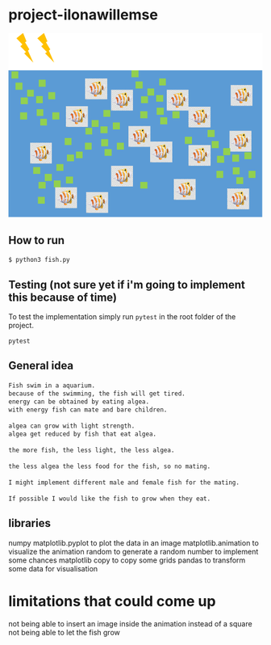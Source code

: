 # project-ilonawillemse

![Fish visualisation](doc/image/prototype.png)

## How to run

```
$ python3 fish.py
```


## Testing (not sure yet if i'm going to implement this because of time)

To test the implementation simply run `pytest` in the root folder of the project.

```
pytest
```

## General idea

```
Fish swim in a aquarium.
because of the swimming, the fish will get tired.
energy can be obtained by eating algea.
with energy fish can mate and bare children.

algea can grow with light strength.
algea get reduced by fish that eat algea.

the more fish, the less light, the less algea.

the less algea the less food for the fish, so no mating.

I might implement different male and female fish for the mating.

If possible I would like the fish to grow when they eat.

```

## libraries
numpy
matplotlib.pyplot to plot the data in an image
matplotlib.animation to visualize the animation
random to generate a random number to implement some chances
matplotlib
copy to copy some grids
pandas to transform some data for visualisation

# limitations that could come up
not being able to insert an image inside the animation instead of a square
not being able to let the fish grow


